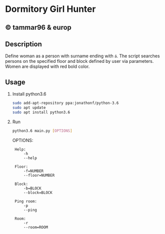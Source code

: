 # Dormitory Girl Hunter

## © tammar96 & europ

## Description

Define woman as a person with surname ending with `á`. The script searches persons on the specified floor and block defined by user via parameters. Women are displayed with red bold color.

## Usage

1. Install python3.6

    ```sh
    sudo add-apt-repository ppa:jonathonf/python-3.6
    sudo apt update
    sudo apt install python3.6
    ```

2. Run

    ```sh
    python3.6 main.py [OPTIONS]
    ```

    OPTIONS:

        Help:
            -h
            --help

        Floor:
            -f=NUMBER
            --floor=NUMBER

        Block:
            -b=BLOCK
            --block=BLOCK

        Ping room:
            -p
            --ping

        Room:
            -r
            --room=ROOM
